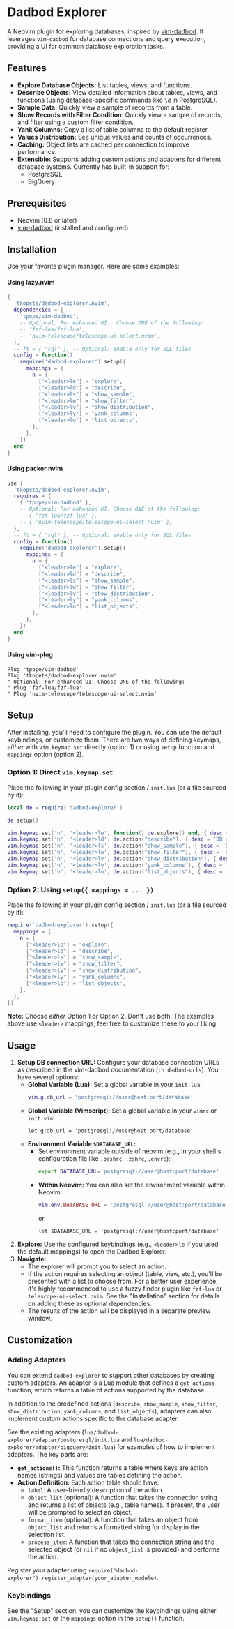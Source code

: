 # Dadbod Explorer

A Neovim plugin for exploring databases, inspired by [vim-dadbod](https://github.com/tpope/vim-dadbod).
It leverages `vim-dadbod` for database connections and query execution, providing a UI for common database exploration tasks.

## Features

* **Explore Database Objects:** List tables, views, and functions.
* **Describe Objects:** View detailed information about tables, views, and functions (using database-specific commands like `\d` in PostgreSQL).
* **Sample Data:** Quickly view a sample of records from a table.
* **Show Records with Filter Condition**: Quickly view a sample of records, and filter using a custom filter condition.
* **Yank Columns:** Copy a list of table columns to the default register.
* **Values Distribution:** See unique values and counts of occurrences.
* **Caching:** Object lists are cached per connection to improve performance.
* **Extensible:** Supports adding custom actions and adapters for different database systems. Currently has built-in support for:
    * PostgreSQL
    * BigQuery

## Prerequisites

* Neovim (0.8 or later)
* [vim-dadbod](https://github.com/tpope/vim-dadbod) (installed and configured)

## Installation

Use your favorite plugin manager.
Here are some examples:

#### Using lazy.nvim
```lua
{
  'tkopets/dadbod-explorer.nvim',
  dependencies = {
    'tpope/vim-dadbod',
    -- Optional: For enhanced UI.  Choose ONE of the following:
    -- 'fzf-lua/fzf-lua',
    -- 'nvim-telescope/telescope-ui-select.nvim',
  },
  -- ft = { "sql" }, -- Optional: enable only for SQL files
  config = function()
    require('dadbod-explorer').setup({
      mappings = {
        n = {
          ["<leader>le"] = "explore",
          ["<leader>ld"] = "describe",
          ["<leader>ls"] = "show_sample",
          ["<leader>lw"] = "show_filter",
          ["<leader>lv"] = "show_distribution",
          ["<leader>ly"] = "yank_columns",
          ["<leader>lo"] = "list_objects",
        },
      },
    })
  end
}
```

#### Using packer.nvim
```lua
use {
  'tkopets/dadbod-explorer.nvim',
  requires = {
    { 'tpope/vim-dadbod' },
    -- Optional: For enhanced UI. Choose ONE of the following:
    -- { 'fzf-lua/fzf-lua' },
    -- { 'nvim-telescope/telescope-ui-select.nvim' },
  },
  -- ft = { "sql" }, -- Optional: enable only for SQL files
  config = function()
    require('dadbod-explorer').setup({
      mappings = {
        n = {
          ["<leader>le"] = "explore",
          ["<leader>ld"] = "describe",
          ["<leader>ls"] = "show_sample",
          ["<leader>lw"] = "show_filter",
          ["<leader>lv"] = "show_distribution",
          ["<leader>ly"] = "yank_columns",
          ["<leader>lo"] = "list_objects",
        },
      },
    })
  end
}
```

#### Using vim-plug
```vim
Plug 'tpope/vim-dadbod'
Plug 'tkopets/dadbod-explorer.nvim'
" Optional: For enhanced UI. Choose ONE of the following:
" Plug 'fzf-lua/fzf-lua'
" Plug 'nvim-telescope/telescope-ui-select.nvim'
```

## Setup

After installing, you'll need to configure the plugin.
You can use the default keybindings, or customize them.
There are two ways of defining keymaps, *either* with `vim.keymap.set` directly (option 1) *or* using `setup` function and `mappings` option (option 2).

### Option 1: Direct `vim.keymap.set`

Place the following in your plugin config section / `init.lua` (or a file sourced by it):
```lua
local de = require('dadbod-explorer')

de.setup()

vim.keymap.set('n', '<leader>le', function() de.explore() end, { desc = 'DB explore' })
vim.keymap.set('n', '<leader>ld', de.action("describe"), { desc = 'DB describe object' })
vim.keymap.set('n', '<leader>ls', de.action("show_sample"), { desc = 'DB show sample records' })
vim.keymap.set('n', '<leader>lw', de.action("show_filter"), { desc = 'DB show records with filter' })
vim.keymap.set('n', '<leader>lv', de.action("show_distribution"), { desc = 'DB values distribution' })
vim.keymap.set('n', '<leader>ly', de.action("yank_columns"), { desc = 'DB yank columns' })
vim.keymap.set('n', '<leader>lo', de.action("list_objects"), { desc = 'DB list objects' })
```

### Option 2: Using `setup({ mappings = ... })`

Place the following in your plugin config section / `init.lua` (or a file sourced by it):
```lua
require('dadbod-explorer').setup({
  mappings = {
    n = {
      ["<leader>le"] = "explore",
      ["<leader>ld"] = "describe",
      ["<leader>ls"] = "show_sample",
      ["<leader>lw"] = "show_filter",
      ["<leader>lv"] = "show_distribution",
      ["<leader>ly"] = "yank_columns",
      ["<leader>lo"] = "list_objects",
    },
  },
})
```

**Note:** Choose *either* Option 1 *or* Option 2. Don't use both.
The examples above use `<leader>` mappings; feel free to customize these to your liking.

## Usage

1. **Setup DB connection URL:** Configure your database connection URLs as described in the vim-dadbod documentation (`:h dadbod-urls`). You have several options:
    * **Global Variable (Lua):** Set a global variable in your `init.lua`:
        ```lua
        vim.g.db_url = 'postgresql://user@host:port/database'
        ```
    * **Global Variable (Vimscript):** Set a global variable in your `vimrc` or `init.vim`:
        ```vim
        let g:db_url = 'postgresql://user@host:port/database'
        ```
    * **Environment Variable `$DATABASE_URL`:**
        * Set environment variable outside of neovim (e.g., in your shell's configuration file like `.bashrc`, `.zshrc`, `.envrc`):
          ```bash
          export DATABASE_URL='postgresql://user@host:port/database'
          ```
        * **Within Neovim:** You can also set the environment variable within Neovim:
            ```lua
            vim.env.DATABASE_URL = 'postgresql://user@host:port/database'
            ```
            or
             ```vim
            let $DATABASE_URL = 'postgresql://user@host:port/database'
            ```
2. **Explore:** Use the configured keybindings (e.g., `<leader>le` if you used the default mappings) to open the Dadbod Explorer.
3. **Navigate:**
    * The explorer will prompt you to select an action.
    * If the action requires selecting an object (table, view, etc.), you'll be presented with a list to choose from.
    For a better user experience, it's highly recommended to use a fuzzy finder plugin like `fzf-lua` or `telescope-ui-select.nvim`.
    See the "Installation" section for details on adding these as optional dependencies.
    * The results of the action will be displayed in a separate preview window.

## Customization

### Adding Adapters

You can extend `dadbod-explorer` to support other databases by creating custom adapters. An adapter is a Lua module that defines a `get_actions` function, which returns a table of actions supported by the database.

In addition to the predefined actions (`describe`, `show_sample`, `show_filter`, `show_distribution`, `yank_columns`, and `list_objects`), adapters can also implement custom actions specific to the database adapter.

See the existing adapters (`lua/dadbod-explorer/adapter/postgresql/init.lua` and `lua/dadbod-explorer/adapter/bigquery/init.lua`) for examples of how to implement adapters. The key parts are:

* **`get_actions()`:** This function returns a table where keys are action names (strings) and values are tables defining the action.
* **Action Definition:** Each action table should have:
    * `label`: A user-friendly description of the action.
    * `object_list` (optional): A function that takes the connection string and returns a list of objects (e.g., table names). If present, the user will be prompted to select an object.
    * `format_item` (optional): A function that takes an object from `object_list` and returns a formatted string for display in the selection list.
    * `process_item`: A function that takes the connection string and the selected object (or `nil` if no `object_list` is provided) and performs the action.

Register your adapter using `require("dadbod-explorer").register_adapter(your_adapter_module)`.

### Keybindings

See the "Setup" section, you can customize the keybindings using either `vim.keymap.set` or the `mappings` option in the `setup()` function.
